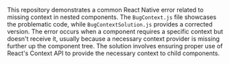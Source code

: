 This repository demonstrates a common React Native error related to missing context in nested components.  The `BugContext.js` file showcases the problematic code, while `BugContextSolution.js` provides a corrected version. The error occurs when a component requires a specific context but doesn't receive it, usually because a necessary context provider is missing further up the component tree. The solution involves ensuring proper use of React's Context API to provide the necessary context to child components.